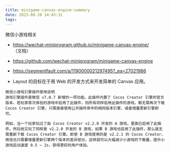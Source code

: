 ```yaml
---
title: minigame-canvas-engine-summary
date: 2023-08-28 14:43:31
tags:
---
```

微信小游戏相关

- https://wechat-miniprogram.github.io/minigame-canvas-engine/ （文档）
- https://github.com/wechat-miniprogram/minigame-canvas-engine
- https://segmentfault.com/a/1190000021297495?_ea=27021986


- Layout 的目标在于用 Web 的开发方式来开发简单的 Canvas 应用。



```
微信小游戏引擎插件使用说明
游戏引擎插件是微信 v7.0.7 新增的一项功能。此插件内置了 Cocos Creator 引擎的官方版本，若玩家首次体验的游戏中启用了此插件，则所有同样启用此插件的游戏，都无需再次下载 Cocos Creator 引擎，只需直接使用公共插件库中的相同版本引擎，或者增量更新引擎即可。

例如，当一个玩家玩过了由 Cocos Creator v2.2.0 开发的 A 游戏，里面已启用了此插件。然后他又玩了同样是 v2.2.0 开发的 B 游戏，如果 B 游戏也启用了此插件，那么就无需重新下载 Cocos Creator 引擎。即使 B 游戏使用的是 v2.2.1 的 Cocos Creator，微信也只需要增量更新引擎两个版本的差异部分。这样就可以大幅减少小游戏的下载量，提升小游戏启动速度 0.5 ~ 2s，获得更好的用户体验。
```